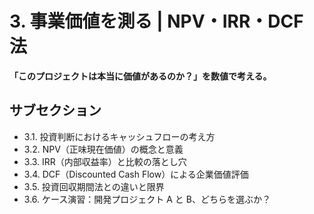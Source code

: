 # 3. 事業価値を測る | NPV・IRR・DCF 法

**「このプロジェクトは本当に価値があるのか？」を数値で考える。**

## サブセクション

- 3.1. 投資判断におけるキャッシュフローの考え方
- 3.2. NPV（正味現在価値）の概念と意義
- 3.3. IRR（内部収益率）と比較の落とし穴
- 3.4. DCF（Discounted Cash Flow）による企業価値評価
- 3.5. 投資回収期間法との違いと限界
- 3.6. ケース演習：開発プロジェクト A と B、どちらを選ぶか？

